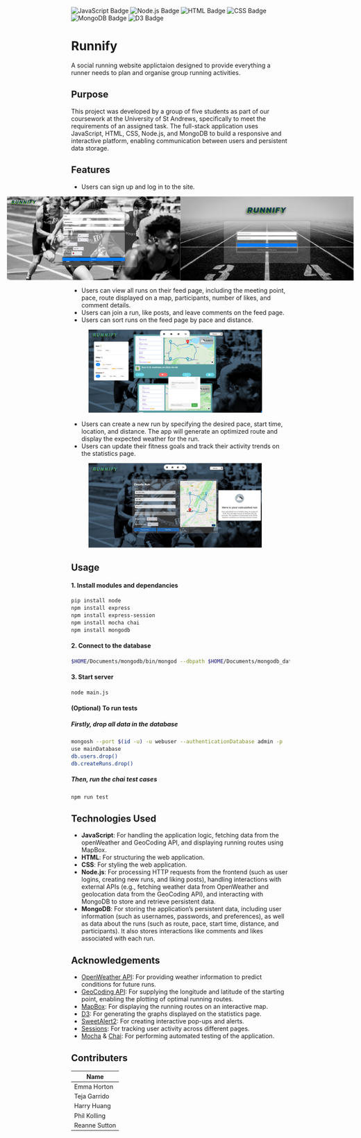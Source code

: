 ![JavaScript Badge](https://img.shields.io/badge/JavaScript-F7DF1E?logo=javascript&logoColor=black&style=flat)
![Node.js Badge](https://img.shields.io/badge/Node.js-339933?logo=node.js&logoColor=white&style=flat)
![HTML Badge](https://img.shields.io/badge/HTML-E34F26?logo=html5&logoColor=white&style=flat)
![CSS Badge](https://img.shields.io/badge/CSS-1572B6?logo=css3&logoColor=white&style=flat)
![MongoDB Badge](https://img.shields.io/badge/MongoDB-47A248?logo=mongodb&logoColor=white&style=flat)
![D3 Badge](https://img.shields.io/badge/D3-F9A03C?logo=d3.js&logoColor=white&style=flat)
# Runnify
A social running website applictaion designed to provide everything a runner needs to plan and organise group running activities.
## Purpose 
This project was developed by a group of five students as part of our coursework at the University of St Andrews, specifically to meet the requirements of an assigned task. The full-stack application uses JavaScript, HTML, CSS, Node.js, and MongoDB to build a responsive and interactive platform, enabling communication between users and persistent data storage.

## Features 
*	Users can sign up and log in to the site.
<figure style="display: flex; flex-direction: column; align-items: center;">
    <!-- Flex container for images only -->
    <div style="display: flex; justify-content: center;">
        <img src="images/sign_up_page.png" alt="Sign Up Page" width="400">
        <img src="images/login_page.png" alt="Login Page" width="400">
    </div>
    <!-- Caption below images -->
<!--     <figcaption>Figure 1: User login and sign in page.</figcaption> -->
</figure>

*	Users can view all runs on their feed page, including the meeting point, pace, route displayed on a map, participants, number of likes, and comment details.
*	Users can join a run, like posts, and leave comments on the feed page.
*	Users can sort runs on the feed page by pace and distance.
<figure>
    <img src="images/feed_page.png" alt="Feed Page" width="400">
<!--     <figcaption>Figure 2: The main feed page showing user activity.</figcaption> -->
</figure>

*	Users can create a new run by specifying the desired pace, start time, location, and distance. The app will generate an optimized route and display the expected weather for the run.
*	Users can update their fitness goals and track their activity trends on the statistics page.
<figure>
    <img src="images/create_run.png" alt="Create Run Page" width="400">
<!--     <figcaption>Figure 3: User create run page.</figcaption> -->
</figure>

## Usage
#### 1. Install modules and dependancies
```bash
pip install node
npm install express
npm install express-session
npm install mocha chai
npm install mongodb
```
#### 2. Connect to the database
```bash
$HOME/Documents/mongodb/bin/mongod --dbpath $HOME/Documents/mongodb_data --logpath=$HOME/Documents/mongodb/mongodb.log --auth --port $(id -u) &
```
#### 3. Start server
```bash
node main.js
```
#### (Optional) To run tests 
##### Firstly, drop all data in the database 
``` bash 
mongosh --port $(id -u) -u webuser --authenticationDatabase admin -p
use mainDatabase
db.users.drop() 
db.createRuns.drop()
```
##### Then, run the chai test cases
``` bash 
npm run test
```
## Technologies Used 
* **JavaScript**: For handling the application logic, fetching data from the openWeather and GeoCoding API, and displaying running routes using MapBox.
* **HTML**: For structuring the web application.
* **CSS**: For styling the web application.
* **Node.js**: For processing HTTP requests from the frontend (such as user logins, creating new runs, and liking posts), handling interactions with external APIs (e.g., fetching weather data from OpenWeather and geolocation data from the GeoCoding API), and interacting with MongoDB to store and retrieve persistent data.
* **MongoDB**: For storing the application’s persistent data, including user information (such as usernames, passwords, and preferences), as well as data about the runs (such as route, pace, start time, distance, and participants). It also stores interactions like comments and likes associated with each run.

## Acknowledgements
* [OpenWeather API](https://openweathermap.org/api): For providing weather information to predict conditions for future runs.
* [GeoCoding API](https://openweathermap.org/api/geocoding-api): For supplying the longitude and latitude of the starting point, enabling the plotting of optimal running routes.
* [MapBox](https://docs.mapbox.com/api/overview/): For displaying the running routes on an interactive map.
* [D3](https://d3js.org/): For generating the graphs displayed on the statistics page.
* [SweetAlert2](https://sweetalert2.github.io/): For creating interactive pop-ups and alerts.
* [Sessions](https://www.npmjs.com/package/express-session): For tracking user activity across different pages.
* [Mocha](https://mochajs.org/) & [Chai](https://www.chaijs.com/): For performing automated testing of the application.

## Contributers 
|Name     |
|---------|
| Emma Horton  |
| Teja Garrido |
| Harry Huang  |
| Phil Kolling |
| Reanne Sutton|

